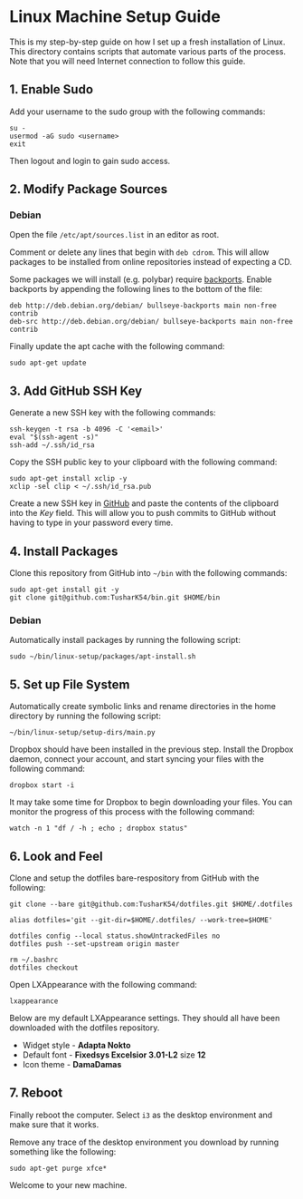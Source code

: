 # Linux Machine Setup Guide

This is my step-by-step guide on how I set up a fresh installation of Linux. This directory contains scripts that automate various parts of the process. Note that you will need Internet connection to follow this guide.

## 1. Enable Sudo

Add your username to the sudo group with the following commands:

```
su -
usermod -aG sudo <username>
exit
```

Then logout and login to gain sudo access.

## 2. Modify Package Sources

### Debian

Open the file `/etc/apt/sources.list` in an editor as root. 

Comment or delete any lines that begin with `deb cdrom`. This will allow packages to be installed from online repositories instead of expecting a CD.

Some packages we will install (e.g. polybar) require [backports](https://wiki.debian.org/Backports). Enable backports by appending the following lines to the bottom of the file:

```
deb http://deb.debian.org/debian/ bullseye-backports main non-free contrib
deb-src http://deb.debian.org/debian/ bullseye-backports main non-free contrib
```

Finally update the apt cache with the following command:

```
sudo apt-get update
```

## 3. Add GitHub SSH Key

Generate a new SSH key with the following commands:

```
ssh-keygen -t rsa -b 4096 -C '<email>'
eval "$(ssh-agent -s)"
ssh-add ~/.ssh/id_rsa
```

Copy the SSH public key to your clipboard with the following command:

```
sudo apt-get install xclip -y
xclip -sel clip < ~/.ssh/id_rsa.pub
```

Create a new SSH key in [GitHub](https://github.com/settings/keys) and paste the contents of the clipboard into the *Key* field. This will allow you to push commits to GitHub without having to type in your password every time.

## 4. Install Packages

Clone this repository from GitHub into `~/bin` with the following commands:

```
sudo apt-get install git -y
git clone git@github.com:TusharK54/bin.git $HOME/bin
```

### Debian

Automatically install packages by running the following script:

```
sudo ~/bin/linux-setup/packages/apt-install.sh
```

## 5. Set up File System

Automatically create symbolic links and rename directories in the home directory by running the following script:

```
~/bin/linux-setup/setup-dirs/main.py
```

Dropbox should have been installed in the previous step. Install the Dropbox daemon, connect your account, and start syncing your files with the following command:

```
dropbox start -i
```

It may take some time for Dropbox to begin downloading your files. You can monitor the progress of this process with the following command:

```
watch -n 1 "df / -h ; echo ; dropbox status"
```

## 6. Look and Feel

Clone and setup the dotfiles bare-respository from GitHub with the following:

```
git clone --bare git@github.com:TusharK54/dotfiles.git $HOME/.dotfiles

alias dotfiles='git --git-dir=$HOME/.dotfiles/ --work-tree=$HOME'

dotfiles config --local status.showUntrackedFiles no
dotfiles push --set-upstream origin master

rm ~/.bashrc
dotfiles checkout
```

Open LXAppearance with the following command:

```
lxappearance
```

Below are my default LXAppearance settings. They should all have been downloaded with the dotfiles repository.
- Widget style - **Adapta Nokto** 
- Default font - **Fixedsys Excelsior 3.01-L2** size **12**
- Icon theme - **DamaDamas**

## 7. Reboot

Finally reboot the computer. Select `i3` as the desktop environment and make sure that it works.

Remove any trace of the desktop environment you download by running something like the following:

```
sudo apt-get purge xfce*
```

Welcome to your new machine.
